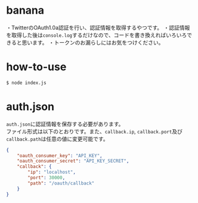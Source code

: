 # banana
・TwitterのOAuth1.0a認証を行い、認証情報を取得するやつです。
・認証情報を取得した後は`console.log`するだけなので、コードを書き換えればいろいろできると思います。
・トークンのお漏らしにはお気をつけください。

# how-to-use
```bash
$ node index.js
```

# auth.json
`auth.json`に認証情報を保存する必要があります。<br>
ファイル形式は以下のとおりです。また、`callback.ip`, `callback.port`及び`callback.path`は任意の値に変更可能です。

```json:oauth.json
{
    "oauth_consumer_key": "API_KEY",
    "oauth_consumer_secret": "API_KEY_SECRET",
    "callback": {
        "ip": "localhost",
        "port": 30000,
        "path": "/oauth/callback"
    }
}
```